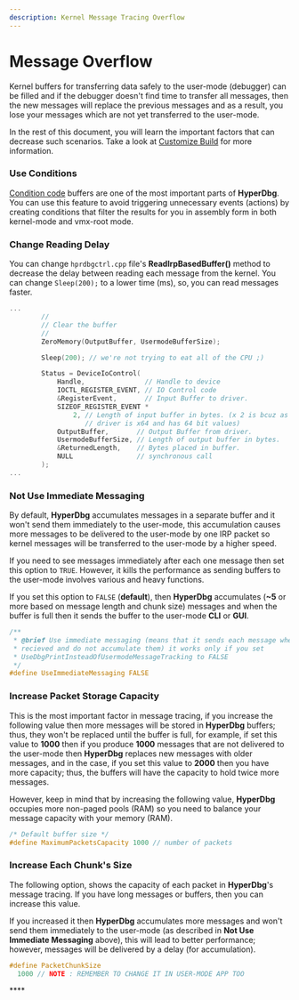 ```yaml
---
description: Kernel Message Tracing Overflow
---
```


# Message Overflow

Kernel buffers for transferring data safely to the user-mode \(debugger\) can be filled and if the debugger doesn't find time to transfer all messages, then the new messages will replace the previous messages and as a result, you lose your messages which are not yet transferred to the user-mode. 

In the rest of this document, you will learn the important factors that can decrease such scenarios. Take a look at [Customize Build](https://docs.hyperdbg.com/tips-and-tricks/misc/customize-build) for more information.

### Use Conditions

[Condition code](https://docs.hyperdbg.com/using-hyperdbg/prerequisites/how-to-create-a-condition) buffers are one of the most important parts of **HyperDbg**. You can use this feature to avoid triggering unnecessary events \(actions\) by creating conditions that filter the results for you in assembly form in both kernel-mode and vmx-root mode.

### Change Reading Delay 

You can change `hprdbgctrl.cpp` file's **ReadIrpBasedBuffer\(\)** method to decrease the delay between reading each message from the kernel. You can change `Sleep(200);` to a lower time \(ms\), so, you can read messages faster.

```c
...
        //
        // Clear the buffer
        //
        ZeroMemory(OutputBuffer, UsermodeBufferSize);

        Sleep(200); // we're not trying to eat all of the CPU ;)

        Status = DeviceIoControl(
            Handle,               // Handle to device
            IOCTL_REGISTER_EVENT, // IO Control code
            &RegisterEvent,       // Input Buffer to driver.
            SIZEOF_REGISTER_EVENT *
                2, // Length of input buffer in bytes. (x 2 is bcuz as the
                   // driver is x64 and has 64 bit values)
            OutputBuffer,       // Output Buffer from driver.
            UsermodeBufferSize, // Length of output buffer in bytes.
            &ReturnedLength,    // Bytes placed in buffer.
            NULL                // synchronous call
        );
...
```

### Not Use Immediate Messaging

By default, **HyperDbg** accumulates messages in a separate buffer and it won't send them immediately to the user-mode, this accumulation causes more messages to be delivered to the user-mode by one IRP packet so kernel messages will be transferred to the user-mode by a higher speed.

If you need to see messages immediately after each one message then set this option to `TRUE`. However, it kills the performance as sending buffers to the user-mode involves various and heavy functions.

If you set this option to `FALSE` \(**default**\), then **HyperDbg** accumulates \(**~5** or more based on message length and chunk size\) messages and when the buffer is full then it sends the buffer to the user-mode **CLI** or **GUI**.

```c
/**
 * @brief Use immediate messaging (means that it sends each message when they
 * recieved and do not accumulate them) it works only if you set
 * UseDbgPrintInsteadOfUsermodeMessageTracking to FALSE
 */
#define UseImmediateMessaging FALSE
```

### Increase Packet Storage Capacity

This is the most important factor in message tracing, if you increase the following value then more messages will be stored in **HyperDbg** buffers; thus, they won't be replaced until the buffer is full, for example, if set this value to **1000** then if you produce **1000** messages that are not delivered to the user-mode then **HyperDbg** replaces new messages with older messages, and in the case, if you set this value to **2000** then you have more capacity; thus, the buffers will have the capacity to hold twice more messages. 

However, keep in mind that by increasing the following value, **HyperDbg** occupies more non-paged pools \(RAM\) so you need to balance your message capacity with your memory \(RAM\). 

```c
/* Default buffer size */
#define MaximumPacketsCapacity 1000 // number of packets
```

### Increase Each Chunk's Size

The following option, shows the capacity of each packet in **HyperDbg**'s message tracing. If you have long messages or buffers, then you can increase this value. 

If you increased it then **HyperDbg** accumulates more messages and won't send them immediately to the user-mode \(as described in **Not Use Immediate Messaging** above\), this will lead to better performance; however, messages will be delivered by a delay \(for accumulation\). 

```c
#define PacketChunkSize                                                        \
  1000 // NOTE : REMEMBER TO CHANGE IT IN USER-MODE APP TOO
```

\*\*\*\*

